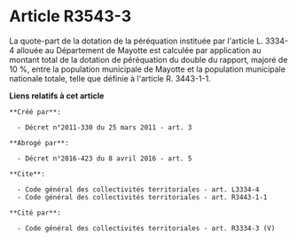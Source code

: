 # Article R3543-3

La quote-part de la dotation de la péréquation instituée par l'article L. 3334-4 allouée au Département de Mayotte est
calculée par application au montant total de la dotation de péréquation du double du rapport, majoré de 10 %, entre la
population municipale de Mayotte et la population municipale nationale totale, telle que définie à l'article R. 3443-1-1.

**Liens relatifs à cet article**

	**Créé par**:

	  - Décret n°2011-330 du 25 mars 2011 - art. 3

	**Abrogé par**:

	  - Décret n°2016-423 du 8 avril 2016 - art. 5

	**Cite**:

	  - Code général des collectivités territoriales - art. L3334-4
	  - Code général des collectivités territoriales - art. R3443-1-1

	**Cité par**:

	  - Code général des collectivités territoriales - art. R3334-3 (V)
